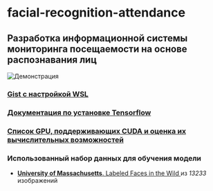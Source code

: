 # facial-recognition-attendance

## Разработка информационной системы мониторинга посещаемости на основе распознавания лиц

![Демонстрация](https://github.com/Meirbek-dev/facial-recognition-attendance/assets/51261176/0eba1fc4-e398-4634-8eea-988755374230)

### [Gist с настройкой WSL](https://gist.github.com/Meirbek-dev/f556979f139ec4a3e346026a9e0246ef)

### [Документация по установке Tensorflow](https://www.tensorflow.org/install/pip)

### [Список GPU, поддерживающих CUDA и оценка их вычислительных возможностей](https://developer.nvidia.com/cuda-gpus)

### Использованный набор данных для обучения модели

- [**University of Massachusetts**. Labeled Faces in the Wild
  ](https://vis-www.cs.umass.edu/lfw/) из *13233* изображений
